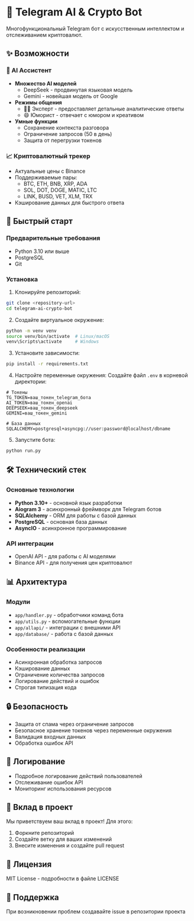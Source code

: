 # 🤖 Telegram AI & Crypto Bot

Многофункциональный Telegram бот с искусственным интеллектом и отслеживанием криптовалют.

## ✨ Возможности

### 🧠 AI Ассистент
- **Множество AI моделей**
  - DeepSeek - продвинутая языковая модель
  - Gemini - новейшая модель от Google
- **Режимы общения**
  - 👨‍🔬 Эксперт - предоставляет детальные аналитические ответы
  - 😄 Юморист - отвечает с юмором и креативом
- **Умные функции**
  - Сохранение контекста разговора
  - Ограничение запросов (50 в день)
  - Защита от перегрузки токенов

### 📈 Криптовалютный трекер
- Актуальные цены с Binance
- Поддерживаемые пары:
  - BTC, ETH, BNB, XRP, ADA
  - SOL, DOT, DOGE, MATIC, LTC
  - LINK, BUSD, VET, XLM, TRX
- Кэширование данных для быстрого ответа

## 🚀 Быстрый старт

### Предварительные требования
- Python 3.10 или выше
- PostgreSQL
- Git

### Установка

1. Клонируйте репозиторий:
```bash
git clone <repository-url>
cd telegram-ai-crypto-bot
```

2. Создайте виртуальное окружение:
```bash
python -m venv venv
source venv/bin/activate  # Linux/macOS
venv\Scripts\activate     # Windows
```

3. Установите зависимости:
```bash
pip install -r requirements.txt
```

4. Настройте переменные окружения:
Создайте файл `.env` в корневой директории:
```env
# Токены
TG_TOKEN=ваш_токен_telegram_бота
AI_TOKEN=ваш_токен_openai
DEEPSEEK=ваш_токен_deepseek
GEMINI=ваш_токен_gemini

# База данных
SQLALCHEMY=postgresql+asyncpg://user:password@localhost/dbname
```

5. Запустите бота:
```bash
python run.py
```

## 🛠 Технический стек

### Основные технологии
- **Python 3.10+** - основной язык разработки
- **Aiogram 3** - асинхронный фреймворк для Telegram ботов
- **SQLAlchemy** - ORM для работы с базой данных
- **PostgreSQL** - основная база данных
- **AsyncIO** - асинхронное программирование

### API интеграции
- OpenAI API - для работы с AI моделями
- Binance API - для получения цен криптовалют

## 📊 Архитектура

### Модули
- `app/handler.py` - обработчики команд бота
- `app/utils.py` - вспомогательные функции
- `app/allapi/` - интеграции с внешними API
- `app/database/` - работа с базой данных

### Особенности реализации
- Асинхронная обработка запросов
- Кэширование данных
- Ограничение количества запросов
- Логирование действий и ошибок
- Строгая типизация кода

## 🔒 Безопасность
- Защита от спама через ограничение запросов
- Безопасное хранение токенов через переменные окружения
- Валидация входных данных
- Обработка ошибок API

## 📝 Логирование
- Подробное логирование действий пользователей
- Отслеживание ошибок API
- Мониторинг использования ресурсов

## 🤝 Вклад в проект
Мы приветствуем ваш вклад в проект! Для этого:
1. Форкните репозиторий
2. Создайте ветку для ваших изменений
3. Внесите изменения и создайте pull request

## 📄 Лицензия
MIT License - подробности в файле LICENSE

## 👥 Поддержка
При возникновении проблем создавайте issue в репозитории проекта
